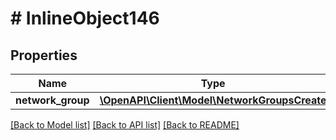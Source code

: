 # # InlineObject146

## Properties

Name | Type | Description | Notes
------------ | ------------- | ------------- | -------------
**network_group** | [**\OpenAPI\Client\Model\NetworkGroupsCreate**](NetworkGroupsCreate.md) |  | [optional]

[[Back to Model list]](../../README.md#models) [[Back to API list]](../../README.md#endpoints) [[Back to README]](../../README.md)

